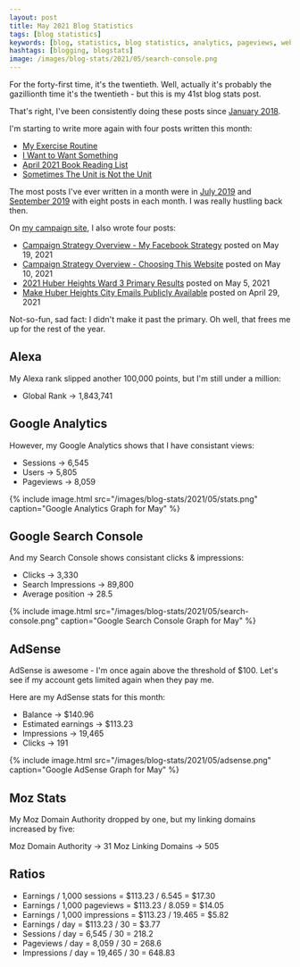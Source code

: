 ```yaml
---
layout: post
title: May 2021 Blog Statistics
tags: [blog statistics]
keywords: [blog, statistics, blog statistics, analytics, pageviews, webmaster, webmaster tools, alexa, google]
hashtags: [blogging, blogstats]
image: /images/blog-stats/2021/05/search-console.png
---
```


For the forty-first time, it's the twentieth. Well, actually it's probably the gazillionth time it's the twentieth - but this is my 41st blog stats post.

That's right, I've been consistently doing these posts since [January 2018](https://www.joehxblog.com/january-2018-blog-statistics/).

I'm starting to write more again with four posts written this month:

* [My Exercise Routine](https://www.joehxblog.com/my-exercise-routine/)
* [I Want to Want Something](https://www.joehxblog.com/i-want-to-want-something/)
* [April 2021 Book Reading List](https://www.joehxblog.com/april-2021-book-reading-list/)
* [Sometimes The Unit is Not the Unit](https://www.joehxblog.com/the-unit-is-not-the-unit/)

The most posts I've ever written in a month were in [July 2019](https://www.joehxblog.com/july-2019-blog-statistics/) and [September 2019](https://www.joehxblog.com/september-2019-blog-statistics/) with eight posts in each month. I was really hustling back then.

On [my campaign site](https://joe4huberheights.com), I also wrote four posts:

* [Campaign Strategy Overview - My Facebook Strategy](https://www.joe4huberheights.com/my-facebook-strategy/) posted on May 19, 2021
* [Campaign Strategy Overview - Choosing This Website](https://www.joe4huberheights.com/choosing-this-website/) posted on May 10, 2021
* [2021 Huber Heights Ward 3 Primary Results](https://www.joe4huberheights.com/2021-huber-heights-primary-results/) posted on May 5, 2021
* [Make Huber Heights City Emails Publicly Available](https://www.joe4huberheights.com/make-huber-heights-city-emails-publicly-available/) posted on April 29, 2021

Not-so-fun, sad fact: I didn't make it past the primary. Oh well, that frees me up for the rest of the year.

## Alexa

My Alexa rank slipped another 100,000 points, but I'm still under a million:

* Global Rank &rarr; 1,843,741

## Google Analytics

However, my Google Analytics shows that I have consistant views:

* Sessions &rarr; 6,545
* Users &rarr; 5,805
* Pageviews &rarr; 8,059

{% include image.html src="/images/blog-stats/2021/05/stats.png" caption="Google Analytics Graph for May" %}

## Google Search Console

And my Search Console shows consistant clicks & impressions:

* Clicks &rarr; 3,330
* Search Impressions &rarr; 89,800
* Average position &rarr; 28.5

{% include image.html src="/images/blog-stats/2021/05/search-console.png" caption="Google Search Console Graph for May" %}

## AdSense

AdSense is awesome - I'm once again above the threshold of $100. Let's see if my account gets limited again when they pay me.

Here are my AdSense stats for this month:

* Balance &rarr; $140.96
* Estimated earnings &rarr; $113.23
* Impressions &rarr; 19,465
* Clicks &rarr; 191

{% include image.html src="/images/blog-stats/2021/05/adsense.png" caption="Google AdSense Graph for May" %}

## Moz Stats

My Moz Domain Authority dropped by one, but my linking domains increased by five:

Moz Domain Authority &rarr; 31
Moz Linking Domains &rarr; 505

## Ratios

* Earnings / 1,000 sessions = $113.23 / 6.545 = $17.30
* Earnings / 1,000 pageviews = $113.23 / 8.059 = $14.05
* Earnings / 1,000 impressions = $113.23 / 19.465 = $5.82
* Earnings / day = $113.23 / 30 = $3.77
* Sessions / day = 6,545 / 30 = 218.2
* Pageviews / day = 8,059 / 30 = 268.6
* Impressions / day = 19,465 / 30 = 648.83